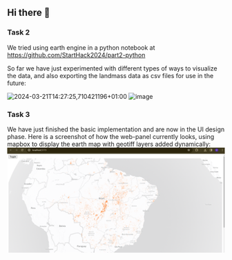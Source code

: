 ## Hi there 👋

### Task 2

We tried using earth engine in a python notebook at https://github.com/StartHack2024/part2-python

So far we have just experimented with different types of ways to visualize the data, and also exporting the landmass data as csv files for use in the future:

![2024-03-21T14:27:25,710421196+01:00](https://github.com/StartHack2024/.github/assets/9365365/06488c12-df82-4254-b904-3438970048ec)
![image](https://github.com/StartHack2024/.github/assets/9365365/f92b8800-9752-4477-a643-deeb447836d1)


### Task 3

We have just finished the basic implementation and are now in the UI design phase.
Here is a screenshot of how the web-panel currently looks, using mapbox to display the earth map with geotiff layers added dynamically:
![Screenshot of web-panel for task 3](https://raw.githubusercontent.com/StartHack2024/.github/main/profile/task3.png)
